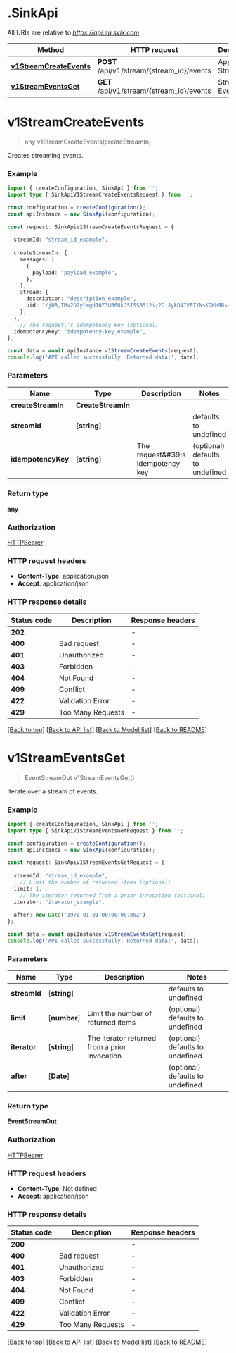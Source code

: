 # .SinkApi

All URIs are relative to *https://api.eu.svix.com*

Method | HTTP request | Description
------------- | ------------- | -------------
[**v1StreamCreateEvents**](SinkApi.md#v1StreamCreateEvents) | **POST** /api/v1/stream/{stream_id}/events | Append To Stream
[**v1StreamEventsGet**](SinkApi.md#v1StreamEventsGet) | **GET** /api/v1/stream/{stream_id}/events | Stream Events


# **v1StreamCreateEvents**
> any v1StreamCreateEvents(createStreamIn)

Creates streaming events.

### Example


```typescript
import { createConfiguration, SinkApi } from '';
import type { SinkApiV1StreamCreateEventsRequest } from '';

const configuration = createConfiguration();
const apiInstance = new SinkApi(configuration);

const request: SinkApiV1StreamCreateEventsRequest = {
  
  streamId: "stream_id_example",
  
  createStreamIn: {
    messages: [
      {
        payload: "payload_example",
      },
    ],
    stream: {
      description: "description_example",
      uid: "/jUR,TMv2D2ylmgd10Z3UB6UkJSISSB512iz2DiJykO4IVP7YNsKQHh9BsaMPOiOuo3_QLOpkBmKIPOf2Flbsh1TpRS00PDvgo",
    },
  },
    // The request\'s idempotency key (optional)
  idempotencyKey: "idempotency-key_example",
};

const data = await apiInstance.v1StreamCreateEvents(request);
console.log('API called successfully. Returned data:', data);
```


### Parameters

Name | Type | Description  | Notes
------------- | ------------- | ------------- | -------------
 **createStreamIn** | **CreateStreamIn**|  |
 **streamId** | [**string**] |  | defaults to undefined
 **idempotencyKey** | [**string**] | The request\&#39;s idempotency key | (optional) defaults to undefined


### Return type

**any**

### Authorization

[HTTPBearer](README.md#HTTPBearer)

### HTTP request headers

 - **Content-Type**: application/json
 - **Accept**: application/json


### HTTP response details
| Status code | Description | Response headers |
|-------------|-------------|------------------|
**202** |  |  -  |
**400** | Bad request |  -  |
**401** | Unauthorized |  -  |
**403** | Forbidden |  -  |
**404** | Not Found |  -  |
**409** | Conflict |  -  |
**422** | Validation Error |  -  |
**429** | Too Many Requests |  -  |

[[Back to top]](#) [[Back to API list]](README.md#documentation-for-api-endpoints) [[Back to Model list]](README.md#documentation-for-models) [[Back to README]](README.md)

# **v1StreamEventsGet**
> EventStreamOut v1StreamEventsGet()

Iterate over a stream of events.

### Example


```typescript
import { createConfiguration, SinkApi } from '';
import type { SinkApiV1StreamEventsGetRequest } from '';

const configuration = createConfiguration();
const apiInstance = new SinkApi(configuration);

const request: SinkApiV1StreamEventsGetRequest = {
  
  streamId: "stream_id_example",
    // Limit the number of returned items (optional)
  limit: 1,
    // The iterator returned from a prior invocation (optional)
  iterator: "iterator_example",
  
  after: new Date('1970-01-01T00:00:00.00Z'),
};

const data = await apiInstance.v1StreamEventsGet(request);
console.log('API called successfully. Returned data:', data);
```


### Parameters

Name | Type | Description  | Notes
------------- | ------------- | ------------- | -------------
 **streamId** | [**string**] |  | defaults to undefined
 **limit** | [**number**] | Limit the number of returned items | (optional) defaults to undefined
 **iterator** | [**string**] | The iterator returned from a prior invocation | (optional) defaults to undefined
 **after** | [**Date**] |  | (optional) defaults to undefined


### Return type

**EventStreamOut**

### Authorization

[HTTPBearer](README.md#HTTPBearer)

### HTTP request headers

 - **Content-Type**: Not defined
 - **Accept**: application/json


### HTTP response details
| Status code | Description | Response headers |
|-------------|-------------|------------------|
**200** |  |  -  |
**400** | Bad request |  -  |
**401** | Unauthorized |  -  |
**403** | Forbidden |  -  |
**404** | Not Found |  -  |
**409** | Conflict |  -  |
**422** | Validation Error |  -  |
**429** | Too Many Requests |  -  |

[[Back to top]](#) [[Back to API list]](README.md#documentation-for-api-endpoints) [[Back to Model list]](README.md#documentation-for-models) [[Back to README]](README.md)


